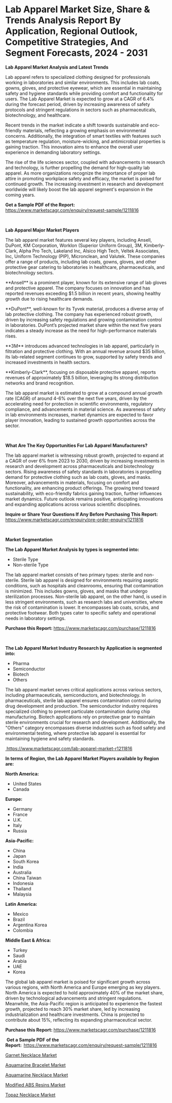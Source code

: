 <p><h1>Lab Apparel Market Size, Share & Trends Analysis Report By Application, Regional Outlook, Competitive Strategies, And Segment Forecasts, 2024 - 2031</h1></p><p><strong>Lab Apparel Market Analysis and Latest Trends</strong></p>
<p><p>Lab apparel refers to specialized clothing designed for professionals working in laboratories and similar environments. This includes lab coats, gowns, gloves, and protective eyewear, which are essential in maintaining safety and hygiene standards while providing comfort and functionality for users. The Lab Apparel Market is expected to grow at a CAGR of 6.4% during the forecast period, driven by increasing awareness of safety protocols and stringent regulations in sectors such as pharmaceuticals, biotechnology, and healthcare.</p><p>Recent trends in the market indicate a shift towards sustainable and eco-friendly materials, reflecting a growing emphasis on environmental concerns. Additionally, the integration of smart textiles with features such as temperature regulation, moisture-wicking, and antimicrobial properties is gaining traction. This innovation aims to enhance the overall user experience in demanding laboratory settings.</p><p>The rise of the life sciences sector, coupled with advancements in research and technology, is further propelling the demand for high-quality lab apparel. As more organizations recognize the importance of proper lab attire in promoting workplace safety and efficacy, the market is poised for continued growth. The increasing investment in research and development worldwide will likely boost the lab apparel segment's expansion in the coming years.</p></p>
<p><strong>Get a Sample PDF of the Report:&nbsp;</strong> <a href="https://www.marketscagr.com/enquiry/request-sample/1211816?utm_campaign=1285&utm_medium=2&utm_source=Github&utm_content=ia&utm_term=05102024&utm_id=lab-apparel">https://www.marketscagr.com/enquiry/request-sample/1211816</a></p>
<p>&nbsp;</p>
<p><strong>Lab Apparel Major Market Players</strong></p>
<p><p>The lab apparel market features several key players, including Ansell, DuPont, KM Corporation, Worklon (Superior Uniform Group), 3M, Kimberly-Clark, Alpha Pro Tech, Lakeland Inc, Alsico High Tech, Veltek Associates, Inc, Uniform Technology (PIP), Micronclean, and Valutek. These companies offer a range of products, including lab coats, gowns, gloves, and other protective gear catering to laboratories in healthcare, pharmaceuticals, and biotechnology sectors.</p><p>**Ansell** is a prominent player, known for its extensive range of lab gloves and protective apparel. The company focuses on innovation and has reported revenues exceeding $1.5 billion in recent years, showing healthy growth due to rising healthcare demands.</p><p>**DuPont**, well-known for its Tyvek material, produces a diverse array of lab protective clothing. The company has experienced robust growth, driven by increasing safety regulations and growing contamination control in laboratories. DuPont’s projected market share within the next five years indicates a steady increase as the need for high-performance materials rises.</p><p>**3M** introduces advanced technologies in lab apparel, particularly in filtration and protective clothing. With an annual revenue around $35 billion, its lab-related segment continues to grow, supported by safety trends and increased investments in health sectors.</p><p>**Kimberly-Clark**, focusing on disposable protective apparel, reports revenues of approximately $18.5 billion, leveraging its strong distribution networks and brand recognition.</p><p>The lab apparel market is estimated to grow at a compound annual growth rate (CAGR) of around 4-6% over the next five years, driven by the accelerating need for protection in scientific environments, regulatory compliance, and advancements in material science. As awareness of safety in lab environments increases, market dynamics are expected to favor player innovation, leading to sustained growth opportunities across the sector.</p></p>
<p>&nbsp;</p>
<p><strong>What Are The Key Opportunities For Lab Apparel Manufacturers?</strong></p>
<p><p>The lab apparel market is witnessing robust growth, projected to expand at a CAGR of over 6% from 2023 to 2030, driven by increasing investments in research and development across pharmaceuticals and biotechnology sectors. Rising awareness of safety standards in laboratories is propelling demand for protective clothing such as lab coats, gloves, and masks. Moreover, advancements in materials, focusing on comfort and functionality, are enhancing product offerings. The growing trend toward sustainability, with eco-friendly fabrics gaining traction, further influences market dynamics. Future outlook remains positive, anticipating innovations and expanding applications across various scientific disciplines.</p></p>
<p><strong>Inquire or Share Your Questions If Any Before Purchasing This Report:</strong> <a href="https://www.marketscagr.com/enquiry/pre-order-enquiry/1211816?utm_campaign=1285&utm_medium=2&utm_source=Github&utm_content=ia&utm_term=05102024&utm_id=lab-apparel">https://www.marketscagr.com/enquiry/pre-order-enquiry/1211816</a></p>
<p>&nbsp;</p>
<p><strong>Market Segmentation</strong></p>
<p><strong>The Lab Apparel Market Analysis by types is segmented into:</strong></p>
<p><ul><li>Sterile Type</li><li>Non-sterile Type</li></ul></p>
<p><p>The lab apparel market consists of two primary types: sterile and non-sterile. Sterile lab apparel is designed for environments requiring aseptic conditions, such as hospitals and cleanrooms, ensuring that contamination is minimized. This includes gowns, gloves, and masks that undergo sterilization processes. Non-sterile lab apparel, on the other hand, is used in less stringent environments, such as research labs and universities, where the risk of contamination is lower. It encompasses lab coats, scrubs, and protective footwear. Both types cater to specific safety and operational needs in laboratory settings.</p></p>
<p><strong>Purchase this Report:&nbsp;</strong><a href="https://www.marketscagr.com/purchase/1211816?utm_campaign=1285&utm_medium=2&utm_source=Github&utm_content=ia&utm_term=05102024&utm_id=lab-apparel">https://www.marketscagr.com/purchase/1211816</a></p>
<p>&nbsp;</p>
<p><strong>The Lab Apparel Market Industry Research by Application is segmented into:</strong></p>
<p><ul><li>Pharma</li><li>Semiconductor</li><li>Biotech</li><li>Others</li></ul></p>
<p><p>The lab apparel market serves critical applications across various sectors, including pharmaceuticals, semiconductors, and biotechnology. In pharmaceuticals, sterile lab apparel ensures contamination control during drug development and production. The semiconductor industry requires specialized clothing to prevent particulate contamination during chip manufacturing. Biotech applications rely on protective gear to maintain sterile environments crucial for research and development. Additionally, the "Others" category encompasses diverse industries such as food safety and environmental testing, where protective lab apparel is essential for maintaining hygiene and safety standards.</p></p>
<p><a href="https://www.marketscagr.com/lab-apparel-market-r1211816?utm_campaign=1285&utm_medium=2&utm_source=Github&utm_content=ia&utm_term=05102024&utm_id=lab-apparel">&nbsp;https://www.marketscagr.com/lab-apparel-market-r1211816</a></p>
<p><strong>In terms of Region, the Lab Apparel Market Players available by Region are:</strong></p>
<p>
    <p> <strong> North America: </strong>
        <ul>
            <li>United States</li>
            <li>Canada</li>
        </ul>
        </p> 
    <p> <strong> Europe: </strong>
        <ul>
            <li>Germany</li>
            <li>France</li>
            <li>U.K.</li>
            <li>Italy</li>
            <li>Russia</li>
        </ul>
        </p> 
    <p> <strong> Asia-Pacific: </strong>
        <ul>
            <li>China</li>
            <li>Japan</li>
            <li>South Korea</li>
            <li>India</li>
            <li>Australia</li>
            <li>China Taiwan</li>
            <li>Indonesia</li>
            <li>Thailand</li>
            <li>Malaysia</li>
        </ul>
        </p> 
    <p> <strong> Latin America: </strong>
        <ul>
            <li>Mexico</li>
            <li>Brazil</li>
            <li>Argentina Korea</li>
            <li>Colombia</li>
        </ul>
        </p> 
    <p> <strong> Middle East & Africa: </strong>
        <ul>
            <li>Turkey</li>
            <li>Saudi</li>
            <li>Arabia</li>
            <li>UAE</li>
            <li>Korea</li>
        </ul>
    </p>
    </p>
<p><p>The global lab apparel market is poised for significant growth across various regions, with North America and Europe emerging as key players. North America is expected to hold approximately 40% of the market share, driven by technological advancements and stringent regulations. Meanwhile, the Asia-Pacific region is anticipated to experience the fastest growth, projected to reach 30% market share, led by increasing industrialization and healthcare investments. China is projected to contribute about 15%, reflecting its expanding pharmaceutical sector.</p></p>
<p><strong>Purchase this Report: </strong><a href="https://www.marketscagr.com/purchase/1211816?utm_campaign=1285&utm_medium=2&utm_source=Github&utm_content=ia&utm_term=05102024&utm_id=lab-apparel">https://www.marketscagr.com/purchase/1211816</a></p>
<p>&nbsp;<strong>Get a Sample PDF of the Report:&nbsp;&nbsp;</strong><a href="https://www.marketscagr.com/enquiry/request-sample/1211816?utm_campaign=1285&utm_medium=2&utm_source=Github&utm_content=ia&utm_term=05102024&utm_id=lab-apparel">https://www.marketscagr.com/enquiry/request-sample/1211816</a></p>
<p><strong></strong></p>
<p><p><a href="https://www.linkedin.com/pulse/evolution-garnet-necklace-market-key-shifts-from-2024-2031-2xyxe?utm_campaign=1285&utm_medium=2&utm_source=Github&utm_content=ia&utm_term=05102024&utm_id=lab-apparel">Garnet Necklace Market</a></p><p><a href="https://www.linkedin.com/pulse/exploring-aquamarine-bracelet-market-dynamics-revenue-rqbqe?utm_campaign=1285&utm_medium=2&utm_source=Github&utm_content=ia&utm_term=05102024&utm_id=lab-apparel">Aquamarine Bracelet Market</a></p><p><a href="https://www.linkedin.com/pulse/aquamarine-necklace-market-evolution-key-trends-regional-jjg3e?utm_campaign=1285&utm_medium=2&utm_source=Github&utm_content=ia&utm_term=05102024&utm_id=lab-apparel">Aquamarine Necklace Market</a></p><p><a href="https://github.com/joannesouthgate/Market-Research-Report-List-5/blob/main/modified-abs-resins-market.md?utm_campaign=1285&utm_medium=2&utm_source=Github&utm_content=ia&utm_term=05102024&utm_id=lab-apparel">Modified ABS Resins Market</a></p><p><a href="https://www.linkedin.com/pulse/topaz-necklace-market-growth-segmentation-regional-vafqe?utm_campaign=1285&utm_medium=2&utm_source=Github&utm_content=ia&utm_term=05102024&utm_id=lab-apparel">Topaz Necklace Market</a></p></p>